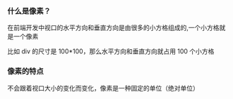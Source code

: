 
### 什么是像素？

在前端开发中视口的水平方向和垂直方向是由很多的小方格组成的,一个小方格就是一个像素

比如 div 的尺寸是 100\*100，那么水平方向和垂直方向就占用 100 个小方格

### 像素的特点

不会跟着视口大小的变化而变化，像素是一种固定的单位（绝对单位）
